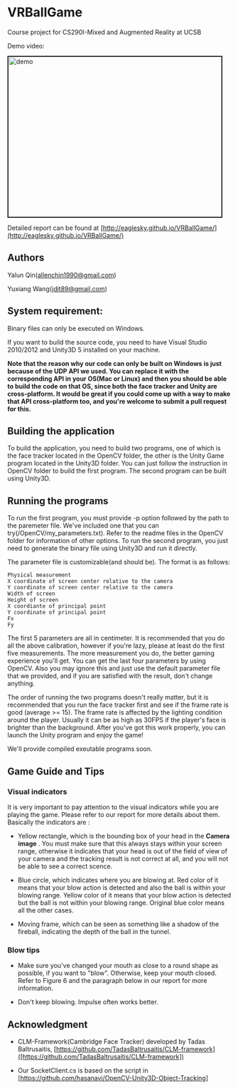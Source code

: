# VRBallGame
Course project for CS290I-Mixed and Augmented Reality at UCSB

Demo video:

<a href="https://www.youtube.com/watch?v=-UsmVecCVEg" target="_blank"><img src="http://img.youtube.com/vi/-UsmVecCVEg/0.jpg" alt="demo" width="480" height="360" border="2" /></a>


Detailed report can be found at [http://eaglesky.github.io/VRBallGame/](http://eaglesky.github.io/VRBallGame/)

## Authors

Yalun Qin([allenchin1990@gmail.com](mailto:allenchin1990@gmail.com))

Yuxiang Wang([jdit89@gmail.com](mailto:jdit89@gmail.com))

## System requirement:

Binary files can only be executed on Windows.

If you want to build the source code, you need to have Visual Studio 2010/2012 and Unity3D 5 installed on your machine.

**Note that the reason why our code can only be built on Windows is just because of the UDP API we used. You can replace it with the corresponding API in your OS(Mac or Linux) and then you should be able to build the code on that OS, since both the face tracker and Unity are cross-platform. It would be great if you could come up with a way to make that API cross-platform too, and you're welcome to submit a pull request for this.** 

## Building the application

To build the application, you need to build two programs, one of which is the face tracker located in the OpenCV folder, the other
is the Unity Game program located in the Unity3D folder. You can just follow the instruction in OpenCV folder to build the first 
program. The second program can be built using Unity3D.

## Running the programs

To run the first program, you must provide -p option followed by the path to the paremeter file. We've included one that you can try(/OpenCV/my_parameters.txt). Refer to the readme files in the OpenCV folder for
 information of other options. To run the second program, you just need to generate the binary file using Unity3D and run it 
 directly. 
 
The parameter file is customizable(and should be). The format is as follows:

```
Physical measurement
X coordinate of screen center relative to the camera
Y coordinate of screen center relative to the camera
Width of screen
Height of screen
X coordiante of principal point
Y coordinate of principal point
Fx
Fy
```

The first 5 parameters are all in centimeter. It is recommended that you do all the above calibration, however if you're lazy, please at least do the first five measurements. The more measurement you do, the better gaming experience you'll get. You can get the last four parameters by using OpenCV. Also you may ignore this and just use the default parameter file that we provided, and if you are satisfied with the result, don't change anything.

The order of running the two programs doesn't really matter, but it is recommended that you run the face tracker first and see if the frame rate is good (average >= 15). The frame rate is affected by the lighting condition around the player. Usually it can be as high as 30FPS if the player's face is brighter than the background. After you've got this work properly, you can launch the Unity program and enjoy the game!

We'll provide compiled exeutable programs soon.
 
## Game Guide and Tips

### Visual indicators

It is very important to pay attention to the visual indicators while you are playing the game. Please refer to our report for more details about them. Basically the indicators are :

* Yellow rectangle, which is the bounding box of your head in the **Camera image** . You must make sure that this always stays within your screen range, otherwise it indicates that your head is out of the field of view of your camera and the tracking result is not correct at all, and you will not be able to see a correct scence. 

* Blue circle, which indicates where you are blowing at. Red color of it means that your blow action is detected and also the ball is within your blowing range. Yellow color of it means that your blow action is detected but the ball is not within your blowing range. Original blue color means all the other cases. 

* Moving frame, which can be seen as something like a shadow of the fireball, indicating the depth of the ball in the tunnel.

### Blow tips

* Make sure you've changed your mouth as close to a round shape as possible, if you want to "blow". Otherwise, keep your mouth closed. Refer to Figure 6 and the paragraph below in our report for more information.

* Don't keep blowing. Impulse often works better.

## Acknowledgment

* CLM-Framework(Cambridge Face Tracker) developed by Tadas Baltrusaitis, [https://github.com/TadasBaltrusaitis/CLM-framework]([https://github.com/TadasBaltrusaitis/CLM-framework])

* Our SocketClient.cs is based on the script in [https://github.com/hasanavi/OpenCV-Unity3D-Object-Tracking] 
